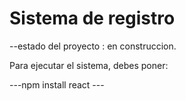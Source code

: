 <h1>Sistema de registro</h1>

--estado del proyecto : en construccion.

Para ejecutar el sistema, debes poner:

---npm install react ---
